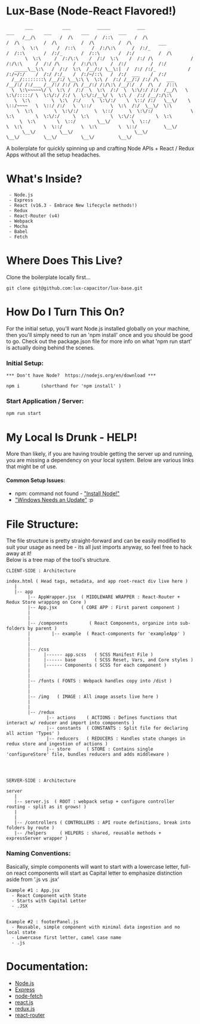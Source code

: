# Lux-Base (Node-React Flavored!)


```
       ___           ___          _____          ___                    ___           ___           ___           ___                 
      /__/\         /  /\        /  /::\        /  /\                  /  /\         /  /\         /  /\         /  /\          ___   
      \  \:\       /  /::\      /  /:/\:\      /  /:/_                /  /::\       /  /:/_       /  /::\       /  /:/         /  /\  
       \  \:\     /  /:/\:\    /  /:/  \:\    /  /:/ /\              /  /:/\:\     /  /:/ /\     /  /:/\:\     /  /:/         /  /:/  
   _____\__\:\   /  /:/  \:\  /__/:/ \__\:|  /  /:/ /:/_            /  /:/~/:/    /  /:/ /:/_   /  /:/~/::\   /  /:/  ___    /  /:/   
  /__/::::::::\ /__/:/ \__\:\ \  \:\ /  /:/ /__/:/ /:/ /\   ___    /__/:/ /:/___ /__/:/ /:/ /\ /__/:/ /:/\:\ /__/:/  /  /\  /  /::\   
  \  \:\~~~~~\/ \  \:\ /  /:/  \  \:\  /:/  \  \:\/:/ /:/  /__/\   \  \:\/:::::/ \  \:\/:/ /:/ \  \:\/:/__\/ \  \:\ /  /:/ /__/:/\:\  
   \  \:\        \  \:\  /:/    \  \:\/:/    \  \::/ /:/   \__\/    \  \::/~~~~   \  \::/ /:/   \  \::/       \  \:\  /:/  \__\/  \:\ 
    \  \:\        \  \:\/:/      \  \::/      \  \:\/:/              \  \:\        \  \:\/:/     \  \:\        \  \:\/:/        \  \:\
     \  \:\        \  \::/        \__\/        \  \::/                \  \:\        \  \::/       \  \:\        \  \::/          \__\/
      \__\/         \__\/                       \__\/                  \__\/         \__\/         \__\/         \__\/                
```

A boilerplate for quickly spinning up and crafting Node APIs + React / Redux Apps without all the setup headaches.


# What's Inside?
```
 - Node.js
 - Express
 - React (v16.3 - Embrace New lifecycle methods!)
 - Redux
 - React-Router (v4)
 - Webpack
 - Mocha
 - Babel
 - Fetch
```


# Where Does This Live?

Clone the boilerplate locally first...

```
git clone git@github.com:lux-capacitor/lux-base.git
```



# How Do I Turn This On?

For the initial setup, you'll want Node.js installed globally on your machine, then you'll simply need to run an 'npm install' once and you should be good to go. Check out the package.json file for more info on what 'npm run start' is actually doing behind the scenes.

### Initial Setup: 
```
*** Don't have Node?  https://nodejs.org/en/download ***

npm i        (shorthand for 'npm install' )
```

### Start Application / Server:
```
npm run start
```



# My Local Is Drunk - HELP!

More than likely, if you are having trouble getting the server up and running, you are missing a dependency on your local system. Below are various links that might be of use. 

#### Common Setup Issues:
 - npm: command not found - ["Install Node!"](https://nodejs.org/en/download/)
 - ["Windows Needs an Update"](https://www.apple.com/macbook-pro) :p



# File Structure:

The file structure is pretty straight-forward and can be easily modified to suit your usage as need be - its all just imports anyway, so feel free to hack away at it!  
Below is a tree map of the tool's structure.

```
CLIENT-SIDE : Architecture

index.html ( Head tags, metadata, and app root-react div live here )
   |
   |-- app
        |-- AppWrapper.jsx  ( MIDDLEWARE WRAPPER : React-Router + Redux Store wrapping on Core )
        |-- App.jsx         ( CORE APP : First parent component )
        |
        |
        |-- /components        ( React Components, organize into sub-folders by parent )
        |        |-- example  ( React-components for 'exampleApp' )
        |
        |
        |-- /css
        |     |------ app.scss   ( SCSS Manifest File )
        |     |------ base       ( SCSS Reset, Vars, and Core styles )
        |     |------ Components ( SCSS for each component )
        |
        |
        |-- /fonts ( FONTS : Webpack handles copy into /dist )
        |
        |
        |-- /img   ( IMAGE : All image assets live here )
        |
        |
        |-- /redux 
               |-- actions    ( ACTIONS : Defines functions that interact w/ reducer and import into components )
               |-- constants  ( CONSTANTS : Split file for declaring all action 'Types' )
               |-- reducers   ( REDUCERS : Handles state changes in redux store and ingestion of actions )
               |-- store      ( STORE : Contains single 'configureStore' file, bundles reducers and adds middleware )




SERVER-SIDE : Architecture

server
   |
   |-- server.js  ( ROOT : webpack setup + configure controller routing - split as it grows! )
   |
   |
   |-- /controllers ( CONTROLLERS : API route definitions, break into folders by route )
   |-- /helpers     ( HELPERS : shared, reusable methods + expressServer wrapper ) 
```


### Naming Conventions:
Basically, simple components will want to start with a lowercase letter, full-on react components will start as Capital letter to emphasize distinction aside from '.js vs .jsx'
```
Example #1 : App.jsx
  - React Component with State
  - Starts with Capital Letter
  - .JSX


Example #2 : footerPanel.js
  - Reusable, simple component with minimal data ingestion and no local state
  - Lowercase first letter, camel case name
  - .js
```


# Documentation:
* [Node.js](https://nodejs.org/en)
* [Express](https://www.npmjs.com/package/readline-sync)
* [node-fetch](https://www.npmjs.com/package/node-fetch)
* [react.js](https://reactjs.org)
* [redux.js](https://redux.js.org)
* [react-router](https://github.com/ReactTraining/react-router)

